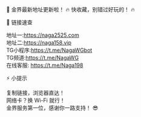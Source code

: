 🎉 金界最新地址更新啦！
🔥 快收藏，别错过好玩的！ 🔥

🚀 链接速查

地址一:https://naga2525.com   
地址二:https://naga158.vip   
TG小程序:https://t.me/NagaWGbot   
TG频道:https://t.me/NagaWG   
在线客服: https://t.me/Naga198  


⚡ 小提示

复制链接，浏览器直达！  
网络卡？换 Wi-Fi 就行！  
金界服务第一位，感谢你一路支持！ 😎

